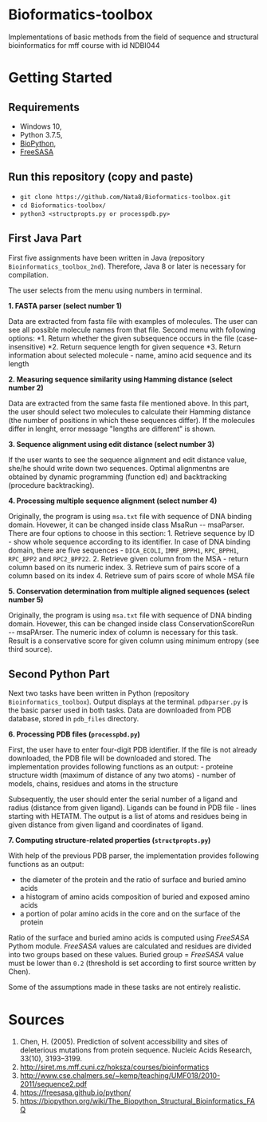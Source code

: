 # Bioformatics-toolbox

Implementations of basic methods from the field of sequence and structural
bioinformatics for mff course with id NDBI044

# Getting Started

## Requirements
- Windows 10,
- Python 3.7.5,
- [BioPython](https://biopython.org/),
- [FreeSASA](https://freesasa.github.io/python/)

## Run this repository (copy and paste)
- `git clone https://github.com/Nata8/Bioformatics-toolbox.git`
- `cd Bioformatics-toolbox/`
- `python3 <structpropts.py or processpdb.py>`


## First Java Part

First five assignments have been written in Java (repository `Bioinformatics_toolbox_2nd`). 
Therefore, Java 8 or later is necessary for compilation.

The user selects from the menu using numbers in terminal.


**1. FASTA parser (select number 1)**

Data are extracted from fasta file with examples of molecules.
The user can see all possible molecule names from that file. 
Second menu with following options:
	*1. Return whether the given subsequence occurs in the file
	   (case-insensitive)
	*2. Return sequence length for given sequence
	*3. Return information about selected molecule 
	   - name, amino acid sequence and its length

**2. Measuring sequence similarity using Hamming distance (select number 2)**

Data are extracted from the same fasta file mentioned above. 
In this part, the user should select two molecules to calculate 
their Hamming distance (the number of positions in which these 
sequences differ). If the molecules differ in lenght, 
error message "lengths are different" is shown. 

**3. Sequence alignment using edit distance (select number 3)**

If the user wants to see the sequence alignment and edit distance value, 
she/he should write down two sequences. Optimal alignmentns are obtained
by dynamic programming (function ed) and backtracking (procedure backtracking).

**4. Processing multiple sequence alignment (select number 4)**

Originally, the program is using `msa.txt` file with sequence of DNA binding domain. 
Hovewer, it can be changed inside class MsaRun -- msaParser. 
There are four options to choose in this section:
	1. Retrieve sequence by ID - show whole sequence according to its identifier.
	In case of DNA binding domain, there are five sequences - `DICA_ECOLI`, `IMMF_BPPH1`, 
	`RPC_BPPH1`, `RPC_BPP2` and `RPC2_BPP22`.
	2. Retrieve given column from the MSA - return column based on its numeric index. 
	3. Retrieve sum of pairs score of a column based on its index
	4. Retrieve sum of pairs score of whole MSA file 

**5. Conservation determination from multiple aligned sequences (select number 5)**

Originally, the program is using `msa.txt` file with sequence of DNA binding domain. 
Hovewer, this can be changed inside class ConservationScoreRun -- msaPArser. 
The numeric index of column is necessary for this task. Result is a conservative
score for given column using minimum entropy (see third source).
 
## Second Python Part

Next two tasks have been written in Python (repository `Bioinformatics_toolbox`). Output displays at the terminal.
`pdbparser.py` is the basic parser used in both tasks. Data are downloaded from PDB database, stored in `pdb_files` directory.

**6. Processing PDB files (`processpbd.py`)**

First, the user have to enter four-digit PDB identifier. If the file is not already downloaded,
the PDB file will be downloaded and stored. The implementation provides following functions as an output:
	- proteine structure width (maximum of distance of any two atoms)
	- number of models, chains, residues and atoms in the structure

Subsequently, the user should enter the serial number of a ligand and radius (distance from given ligand).
Ligands can be found in PDB file - lines starting with HETATM. The output is a list of atoms and residues
being in given distance from given ligand and coordinates of ligand.

**7. Computing structure-related properties (`structpropts.py`)**

With help of the previous PDB parser, the implementation provides following functions as an output:

- the diameter of the protein and the ratio of surface and buried amino acids
- a histogram of amino acids composition of buried and exposed amino acids
- a portion of polar amino acids in the core and on the surface of the protein

Ratio of the surface and buried amino acids is computed using *FreeSASA* Pythom module.
*FreeSASA* values are calculated and residues are divided into two groups based on these values.
Buried group = *FreeSASA* value must be lower than `0.2` (threshold is set according to first source written by Chen). 


Some of the assumptions made in these tasks are not entirely realistic.

# Sources
1. Chen, H. (2005). Prediction of solvent accessibility and sites of deleterious mutations from protein sequence. Nucleic Acids Research, 33(10), 3193–3199.
2. http://siret.ms.mff.cuni.cz/hoksza/courses/bioinformatics
3. http://www.cse.chalmers.se/~kemp/teaching/UMF018/2010-2011/sequence2.pdf
4. https://freesasa.github.io/python/
5. https://biopython.org/wiki/The_Biopython_Structural_Bioinformatics_FAQ
